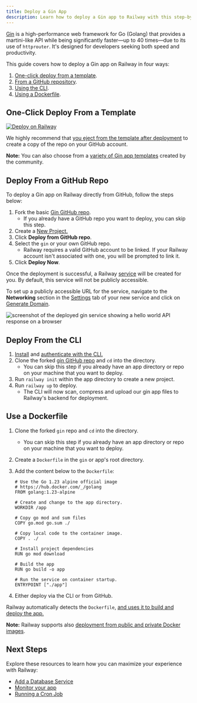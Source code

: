 ```yaml
---
title: Deploy a Gin App
description: Learn how to deploy a Gin app to Railway with this step-by-step guide. It covers quick setup, one-click deploys, Dockerfile and other deployment strategies.
---
```


[Gin](https://gin-gonic.com) is a high-performance web framework for Go (Golang) that provides a martini-like API while being significantly faster—up to 40 times—due to its use of `httprouter`. It's designed for developers seeking both speed and productivity.

This guide covers how to deploy a Gin app on Railway in four ways:

1. [One-click deploy from a template](#one-click-deploy-from-a-template).
2. [From a GitHub repository](#deploy-from-a-github-repo).
3. [Using the CLI](#deploy-from-the-cli).
4. [Using a Dockerfile](#use-a-dockerfile).

## One-Click Deploy From a Template

[![Deploy on Railway](https://railway.com/button.svg)](https://railway.com/new/template/dTvvSf)

We highly recommend that [you eject from the template after deployment](/guides/deploy#eject-from-template-repository) to create a copy of the repo on your GitHub account.

**Note:** You can also choose from a <a href="https://railway.com/templates?q=gin" target="_blank">variety of Gin app templates</a> created by the community.

## Deploy From a GitHub Repo

To deploy a Gin app on Railway directly from GitHub, follow the steps below:

1. Fork the basic <a href="https://github.com/railwayapp-templates/gin" target="_blank">Gin GitHub repo</a>.
   - If you already have a GitHub repo you want to deploy, you can skip this step.
2. Create a <a href="https://railway.com/new" target="_blank">New Project.</a>
3. Click **Deploy from GitHub repo**.
4. Select the `gin` or your own GitHub repo.
   - Railway requires a valid GitHub account to be linked. If your Railway account isn't associated with one, you will be prompted to link it.
5. Click **Deploy Now**.

Once the deployment is successful, a Railway [service](/guides/services) will be created for you. By default, this service will not be publicly accessible.

To set up a publicly accessible URL for the service, navigate to the **Networking** section in the [Settings](/overview/the-basics#service-settings) tab of your new service and click on [Generate Domain](/guides/public-networking#railway-provided-domain).

<Image src="https://res.cloudinary.com/railway/image/upload/f_auto,q_auto/v1727691646/docs/languages-and-frameworks/gin-production_nvsmvf.png"
alt="screenshot of the deployed gin service showing a hello world API response on a browser"
layout="responsive"
width={2661} height={1019} quality={100} />

## Deploy From the CLI

1. <a href="/guides/cli#installing-the-cli" target="_blank">Install</a> and <a href="/guides/cli#authenticating-with-the-cli" target="_blank">authenticate with the CLI.</a>
2. Clone the forked <a href="https://github.com/railwayapp-templates/gin" target="_blank">gin GitHub repo</a> and `cd` into the directory.
   - You can skip this step if you already have an app directory or repo on your machine that you want to deploy.
3. Run `railway init` within the app directory to create a new project.
4. Run `railway up` to deploy.
   - The CLI will now scan, compress and upload our gin app files to Railway's backend for deployment.

## Use a Dockerfile

1. Clone the forked `gin` repo and `cd` into the directory.
   - You can skip this step if you already have an app directory or repo on your machine that you want to deploy.
2. Create a `Dockerfile` in the `gin` or app's root directory.
3. Add the content below to the `Dockerfile`:

   ```docker
   # Use the Go 1.23 alpine official image
   # https://hub.docker.com/_/golang
   FROM golang:1.23-alpine

   # Create and change to the app directory.
   WORKDIR /app

   # Copy go mod and sum files
   COPY go.mod go.sum ./

   # Copy local code to the container image.
   COPY . ./

   # Install project dependencies
   RUN go mod download

   # Build the app
   RUN go build -o app

   # Run the service on container startup.
   ENTRYPOINT ["./app"]
   ```

4. Either deploy via the CLI or from GitHub.

Railway automatically detects the `Dockerfile`, [and uses it to build and deploy the app.](/guides/dockerfiles)

**Note:** Railway supports also <a href="/guides/services#deploying-a-public-docker-image" target="_blank">deployment from public and private Docker images</a>.

## Next Steps

Explore these resources to learn how you can maximize your experience with Railway:

- [Add a Database Service](/guides/build-a-database-service)
- [Monitor your app](/guides/monitoring)
- [Running a Cron Job](/guides/cron-jobs)
